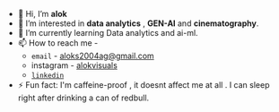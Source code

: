 - 👋 Hi, I’m **alok**
- 👀 I’m interested in **data analytics** , **GEN-AI** and **cinematography**.
- 🌱 I’m currently learning Data analytics and ai-ml.
- 📫 How to reach me - 
  - `email` - aloks2004ag@gmail.com
  - instagram - [alokvisuals](https://www.instagram.com/alokvisuals/)
  - [`linkedin`](https://www.linkedin.com/in/aloks1490/)
- ⚡ Fun fact: I'm caffeine-proof , it doesnt affect me at all . I can sleep right after drinking a can of redbull.

<!---
Alok1490/Alok1490 is a ✨ special ✨ repository because its `README.md` (this file) appears on your GitHub profile.
You can click the Preview link to take a look at your changes.
--->
